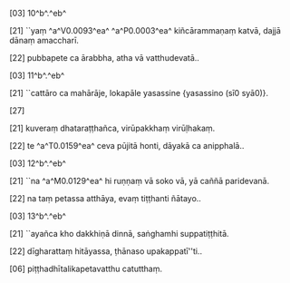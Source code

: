 [03] 10^b^.^eb^

[21] ``yaṃ ^a^V0.0093^ea^ ^a^P0.0003^ea^ kiñcārammaṇaṃ katvā, dajjā dānaṃ  amaccharī.

[22] pubbapete ca ārabbha, atha vā vatthudevatā..

[03] 11^b^.^eb^

[21] ``cattāro ca mahārāje, lokapāle yasassine {yasassino (sī0  syā0)}.

[27]

[21] kuveraṃ dhataraṭṭhañca, virūpakkhaṃ virūḷhakaṃ.

[22] te ^a^T0.0159^ea^ ceva pūjitā honti, dāyakā ca anipphalā..

[03] 12^b^.^eb^

[21] ``na ^a^M0.0129^ea^ hi ruṇṇaṃ vā soko vā, yā caññā paridevanā.

[22] na taṃ petassa atthāya, evaṃ tiṭṭhanti ñātayo..

[03] 13^b^.^eb^

[21] ``ayañca kho dakkhiṇā dinnā, saṅghamhi  suppatiṭṭhitā.

[22] dīgharattaṃ hitāyassa, ṭhānaso upakappatī''ti..

[06] piṭṭhadhītalikapetavatthu catutthaṃ.